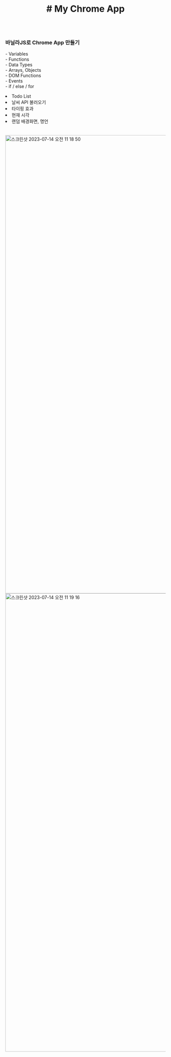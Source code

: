 <h1 align="center"># My Chrome App</h1>
<br>
<br>
<h3>바닐라JS로 Chrome App 만들기</h3>
<p>- Variables <br>
- Functions <br>
- Data Types <br>
- Arrays, Objects <br>
- DOM Functions <br>
- Events <br>
- if / else / for <br> </p>
  <li>Todo List</li>
  <li>날씨 API 불러오기</li>
  <li>타이핑 효과</li>
  <li>현재 시각</li>
  <li>랜덤 배경화면, 명언</li>
  <br><br>
<img width="1440" alt="스크린샷 2023-07-14 오전 11 18 50" src="https://github.com/m2jung/m2jung.github.io/assets/104767659/87c32d65-0c8d-417b-81a3-562eb0f72c09">
<img width="1440" alt="스크린샷 2023-07-14 오전 11 19 16" src="https://github.com/m2jung/m2jung.github.io/assets/104767659/84d52101-bb40-4db1-94d4-cdab50e9b5fe">
